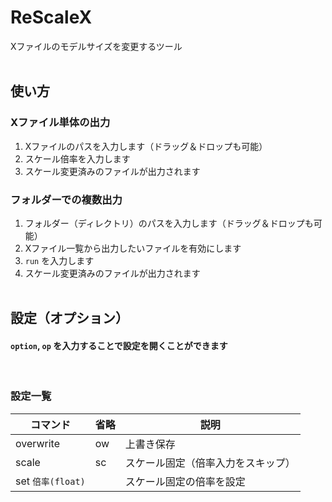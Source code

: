 # ReScaleX
Xファイルのモデルサイズを変更するツール
<br><br>

## 使い方

### Xファイル単体の出力
1. Xファイルのパスを入力します（ドラッグ＆ドロップも可能）
2. スケール倍率を入力します
3. スケール変更済みのファイルが出力されます

### フォルダーでの複数出力
1. フォルダー（ディレクトリ）のパスを入力します（ドラッグ＆ドロップも可能）
2. Xファイル一覧から出力したいファイルを有効にします
3. `run` を入力します
4. スケール変更済みのファイルが出力されます
<br><br>


## 設定（オプション）
#### `option`, `op`  を入力することで設定を開くことができます
<br>

### 設定一覧

|    コマンド        |    省略    |                説明                |
| ------------------ | ---------- | ---------------------------------- |
| overwrite          | ow         | 上書き保存                         |
| scale              | sc         | スケール固定（倍率入力をスキップ）  |
| set `倍率(float)`  |            | スケール固定の倍率を設定            |
